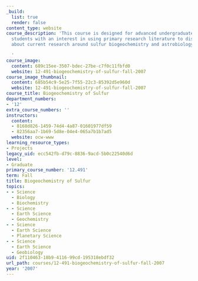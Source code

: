 ```yaml
---
_build:
  list: true
  render: false
content_type: website
course_description: 'This course is designed for advanced undergraduate and graduate
  students with an interest in using primary research literature to discuss and learn
  about current research around sulfur biogeochemistry and astrobiology.

  '
course_image:
  content: 689c15ee-3507-bdec-27be-c7f0c11fbfd0
  website: 12-491-biogeochemistry-of-sulfur-fall-2007
course_image_thumbnail:
  content: 685b54c9-5e25-7f55-22c3-85392d5e960d
  website: 12-491-biogeochemistry-of-sulfur-fall-2007
course_title: Biogeochemistry of Sulfur
department_numbers:
- '12'
extra_course_numbers: ''
instructors:
  content:
  - 8168d826-1459-74d4-4a87-01601977df59
  - 82356aa7-1b69-5d8e-04e4-065a7b1b7ad5
  website: ocw-www
learning_resource_types:
- Projects
legacy_uid: ecc542fb-d79c-8836-9acd-5b0c22540d6d
level:
- Graduate
primary_course_number: '12.491'
term: Fall
title: Biogeochemistry of Sulfur
topics:
- - Science
  - Biology
  - Biochemistry
- - Science
  - Earth Science
  - Geochemistry
- - Science
  - Earth Science
  - Planetary Science
- - Science
  - Earth Science
  - Geobiology
uid: 2f110463-18b9-4116-99cd-195318ebdf32
url_path: courses/12-491-biogeochemistry-of-sulfur-fall-2007
year: '2007'
---
```

